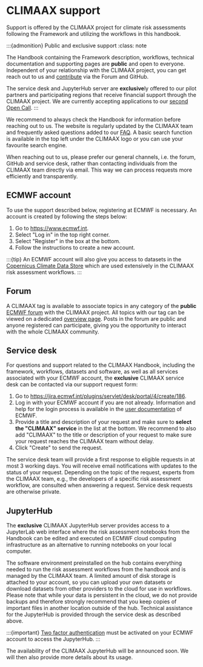 # CLIMAAX support

Support is offered by the CLIMAAX project for climate risk assessments following the Framework and utilizing the workflows in this handbook.

:::{admonition} Public and exclusive support
:class: note

The Handbook containing the Framework description, workflows, technical documentation and supporting pages are **public** and open to everyone.
Independent of your relationship with the CLIMAAX project, you can get reach out to us and [contribute](../community/contribute.md) via the Forum and GitHub.

The service desk and JupyterHub server are **exclusive**ly offered to our pilot partners and participating regions that receive financial support through the CLIMAAX project.
We are currently accepting applications to our [second Open Call](../about/funding.md).
:::


We recommend to always check the Handbook for information before reaching out to us.
The website is regularly updated by the CLIMAAX team and frequently asked questions added to our [FAQ](FAQ.md).
A basic search function is available in the top left under the CLIMAAX logo or you can use your favourite search engine.

When reaching out to us, please prefer our general channels, i.e. the forum, GitHub and service desk, rather than contacting individuals from the CLIMAAX team directly via email.
This way we can process requests more efficiently and transparently.


## ECMWF account

To use the support described below, registering at ECMWF is necessary.
An account is created by following the steps below:

1. Go to https://www.ecmwf.int.
2. Select "Log in" in the top right corner.
3. Select "Register" in the box at the bottom.
4. Follow the instructions to create a new account.


:::{tip}
An ECMWF account will also give you access to datasets in the [Copernicus Climate Data Store](https://cds-beta.climate.copernicus.eu) which are used extensively in the CLIMAAX risk assessment workflows.
:::


## Forum

A CLIMAAX tag is available to associate topics in any category of the **public** [ECMWF forum](https://forum.ecmwf.int) with the CLIMAAX project.
All topics with our tag can be viewed on a dedicated [overview page](https://forum.ecmwf.int/tag/climaax).
Posts in the forum are public and anyone registered can participate, giving you the opportunity to interact with the whole CLIMAAX community.


## Service desk

For questions and support related to the CLIMAAX Handbook, including the framework, workflows, datasets and software, as well as all services associated with your ECMWF account, the **exclusive** CLIMAAX service desk can be contacted via our support request form:

1. Go to https://jira.ecmwf.int/plugins/servlet/desk/portal/4/create/186.
2. Log in with your ECMWF account if you are not already.
   Information and help for the login process is available in the [user documentation](https://confluence.ecmwf.int/display/UDOC/Login+and+authentication+information) of ECMWF.
3. Provide a title and description of your request and make sure to **select the "CLIMAAX" service** in the list at the bottom.
   We recommend to also add "CLIMAAX" to the title or description of your request to make sure your request reaches the CLIMAAX team without delay.
4. Click "Create" to send the request.

The service desk team will provide a first response to eligible requests in at most 3 working days.
You will receive email notifications with updates to the status of your request.
Depending on the topic of the request, experts from the CLIMAAX team, e.g., the developers of a specific risk assessment workflow, are consulted when answering a request.
Service desk requests are otherwise private.


## JupyterHub

The **exclusive** CLIMAAX JupyterHub server provides access to a JupyterLab web interface where the risk assessment notebooks from the Handbook can be edited and executed on ECMWF cloud computing infrastructure as an alternative to running notebooks on your local computer.

The software environment preinstalled on the hub contains everything needed to run the risk assessment workflows from the handbook and is managed by the CLIMAAX team.
A limited amount of disk storage is attached to your account, so you can upload your own datasets or download datasets from other providers to the cloud for use in workflows.
Please note that while your data is persistent in the cloud, we do not provide backups and therefore strongly recommend that you keep copies of important files in another location outside of the hub.
Technical assistance for the JupyterHub is provided through the service desk as described above.

:::{important}
[Two factor authentication](https://confluence.ecmwf.int/display/UDOC/TOTP%3A+How+to+activate) must be activated on your ECMWF account to access the JupyterHub.
:::

The availability of the CLIMAAX JupyterHub will be announced soon.
We will then also provide more details about its usage.
